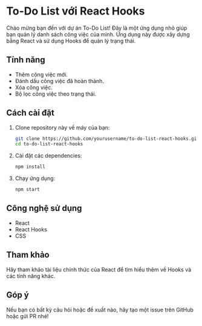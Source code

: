 # To-Do List với React Hooks

Chào mừng bạn đến với dự án To-Do List! Đây là một ứng dụng nhỏ giúp bạn quản lý danh sách công việc của mình. Ứng dụng này được xây dựng bằng React và sử dụng Hooks để quản lý trạng thái.

## Tính năng
- Thêm công việc mới.
- Đánh dấu công việc đã hoàn thành.
- Xóa công việc.
- Bộ lọc công việc theo trạng thái.

## Cách cài đặt
1. Clone repository này về máy của bạn:
   ```bash
   git clone https://github.com/yourusername/to-do-list-react-hooks.git
   cd to-do-list-react-hooks
   ```
2. Cài đặt các dependencies:
   ```bash
   npm install
   ```
3. Chạy ứng dụng:
   ```bash
   npm start
   ```

## Công nghệ sử dụng
- React
- React Hooks
- CSS

## Tham khảo
Hãy tham khảo tài liệu chính thức của React để tìm hiểu thêm về Hooks và các tính năng khác.

## Góp ý
Nếu bạn có bất kỳ câu hỏi hoặc đề xuất nào, hãy tạo một issue trên GitHub hoặc gửi PR nhé!